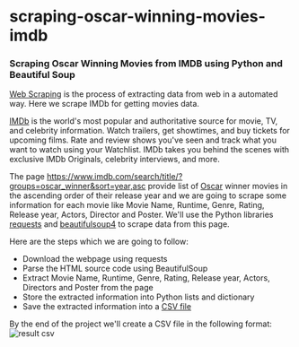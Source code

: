 # scraping-oscar-winning-movies-imdb
### Scraping Oscar Winning Movies from IMDB using Python and Beautiful Soup
[Web Scraping](https://www.zyte.com/learn/what-is-web-scraping/) is the process of extracting data from web in a automated way. Here we scrape IMDb for getting movies data.


[IMDb](https://imdb.com/) is the world's most popular and authoritative source for movie, TV, and celebrity information. Watch trailers, get showtimes, and buy tickets for upcoming films. Rate and review shows you've seen and track what you want to watch using your Watchlist. IMDb takes you behind the scenes with exclusive IMDb Originals, celebrity interviews, and more.


The page https://www.imdb.com/search/title/?groups=oscar_winner&sort=year,asc provide list of [Oscar](https://en.wikipedia.org/wiki/Academy_Awards) winner movies in the ascending order of their release year and we are going to scrape some information for each movie like Movie Name, Runtime, Genre, Rating, Release year, Actors, Director and Poster. We'll use the Python libraries [requests](https://www.w3schools.com/python/module_requests.asp) and [beautifulsoup4](https://www.crummy.com/software/BeautifulSoup/bs4/doc/) to scrape data from this page.


Here are the steps which we are going to follow:

* Download the webpage using requests
* Parse the HTML source code using BeautifulSoup
* Extract Movie Name, Runtime, Genre, Rating, Release year, Actors, Directors and Poster from the page
* Store the extracted information into Python lists and dictionary
* Save the extracted information into a [CSV file](https://en.wikipedia.org/wiki/Comma-separated_values)

By the end of the project we'll create a CSV file in the following format:
![result csv](https://imgur.com/z7eR8ub)

